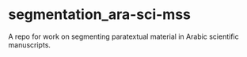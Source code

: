 # segmentation_ara-sci-mss
A repo for work on segmenting paratextual material in Arabic scientific manuscripts.
